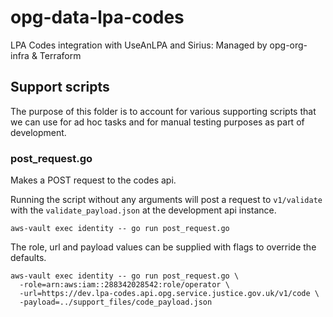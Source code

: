 # opg-data-lpa-codes
LPA Codes integration with UseAnLPA and Sirius: Managed by opg-org-infra &amp; Terraform

## Support scripts

The purpose of this folder is to account for various supporting scripts that we can use for ad hoc tasks
and for manual testing purposes as part of development.

### post_request.go

Makes a POST request to the codes api.

Running the script without any arguments will post a request to `v1/validate` with the `validate_payload.json` at the development api instance.

```shell
aws-vault exec identity -- go run post_request.go
```

The role, url and payload values can be supplied with flags to override the defaults.

```shell
aws-vault exec identity -- go run post_request.go \
  -role=arn:aws:iam::288342028542:role/operator \
  -url=https://dev.lpa-codes.api.opg.service.justice.gov.uk/v1/code \
  -payload=../support_files/code_payload.json
```
